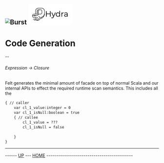 ![Burst](../doc/burst_small.png "") ![](../../doc/hydra_small.png "")
--


# Code Generation
--

###### Expression -> Closure

Felt generates the minimal amount of facade on top of normal Scala and our internal APIs to effect
the required runtime scan semantics. This includes all the 


    { // caller
        var cl_1_value:integer = 0
        var cl_1_isNull:boolean = true
        { // callee
            cl_1_value = ???
            cl_1_isNull = false
        
        }
    }

---
------ [UP](../readme.md) ---  [HOME](../../readme.md) --------------------------------------------
